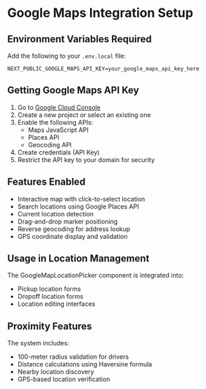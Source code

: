 # Google Maps Integration Setup

## Environment Variables Required

Add the following to your `.env.local` file:

```
NEXT_PUBLIC_GOOGLE_MAPS_API_KEY=your_google_maps_api_key_here
```

## Getting Google Maps API Key

1. Go to [Google Cloud Console](https://console.cloud.google.com/)
2. Create a new project or select an existing one
3. Enable the following APIs:
   - Maps JavaScript API
   - Places API
   - Geocoding API
4. Create credentials (API Key)
5. Restrict the API key to your domain for security

## Features Enabled

- Interactive map with click-to-select location
- Search locations using Google Places API
- Current location detection
- Drag-and-drop marker positioning
- Reverse geocoding for address lookup
- GPS coordinate display and validation

## Usage in Location Management

The GoogleMapLocationPicker component is integrated into:
- Pickup location forms
- Dropoff location forms
- Location editing interfaces

## Proximity Features

The system includes:
- 100-meter radius validation for drivers
- Distance calculations using Haversine formula
- Nearby location discovery
- GPS-based location verification